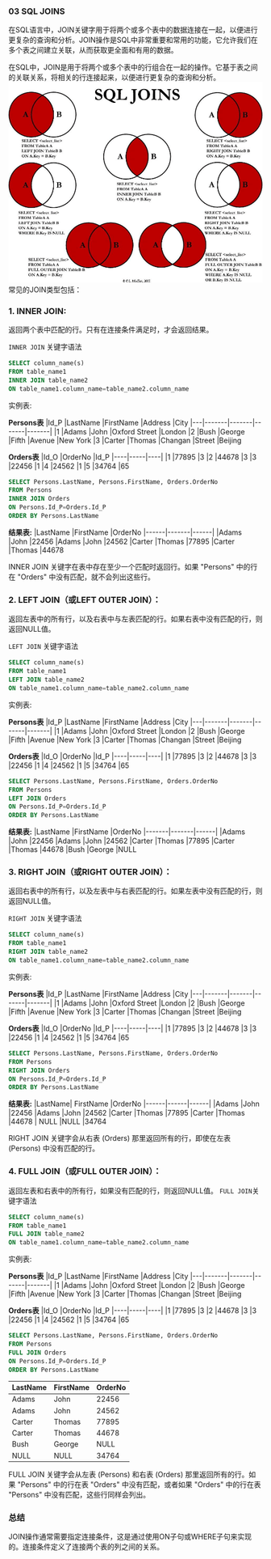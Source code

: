 ### 03 SQL JOINS 
在SQL语言中，JOIN关键字用于将两个或多个表中的数据连接在一起，以便进行更复杂的查询和分析。JOIN操作是SQL中非常重要和常用的功能，它允许我们在多个表之间建立关联，从而获取更全面和有用的数据。

在SQL中，JOIN是用于将两个或多个表中的行组合在一起的操作。它基于表之间的关联关系，将相关的行连接起来，以便进行更复杂的查询和分析。
<img src="../image/sql-join.png">
常见的JOIN类型包括：

### 1. INNER JOIN:
返回两个表中匹配的行。只有在连接条件满足时，才会返回结果。

`INNER JOIN` 关键字语法
```sql
SELECT column_name(s)
FROM table_name1
INNER JOIN table_name2
ON table_name1.column_name=table_name2.column_name
```
实例表:

**Persons表**
|Id_P	|LastName	|FirstName	|Address	|City
|---|-------|-------|-------|-------|
|1	|Adams	|John	|Oxford Street	|London
|2	|Bush	|George	|Fifth |Avenue	|New York
|3	|Carter	|Thomas	|Changan |Street	|Beijing


**Orders表**
|Id_O	|OrderNo	|Id_P
|----|-----|----|
|1	|77895	|3
|2	|44678	|3
|3	|22456	|1
|4	|24562	|1
|5	|34764	|65

```sql
SELECT Persons.LastName, Persons.FirstName, Orders.OrderNo
FROM Persons
INNER JOIN Orders
ON Persons.Id_P=Orders.Id_P
ORDER BY Persons.LastName
```

**结果表:**
|LastName	|FirstName	|OrderNo
|------|-------|------|
|Adams	|John	|22456
|Adams	|John	|24562
|Carter	|Thomas	|77895
|Carter	|Thomas	|44678

INNER JOIN 关键字在表中存在至少一个匹配时返回行。如果 "Persons" 中的行在 "Orders" 中没有匹配，就不会列出这些行。

### 2. LEFT JOIN（或LEFT OUTER JOIN）：
返回左表中的所有行，以及右表中与左表匹配的行。如果右表中没有匹配的行，则返回NULL值。

`LEFT JOIN` 关键字语法
```sql
SELECT column_name(s)
FROM table_name1
LEFT JOIN table_name2
ON table_name1.column_name=table_name2.column_name
```
实例表:

**Persons表**
|Id_P	|LastName	|FirstName	|Address	|City
|---|-------|-------|-------|-------|
|1	|Adams	|John	|Oxford Street	|London
|2	|Bush	|George	|Fifth |Avenue	|New York
|3	|Carter	|Thomas	|Changan |Street	|Beijing


**Orders表**
|Id_O	|OrderNo	|Id_P
|----|-----|----|
|1	|77895	|3
|2	|44678	|3
|3	|22456	|1
|4	|24562	|1
|5	|34764	|65

```sql
SELECT Persons.LastName, Persons.FirstName, Orders.OrderNo
FROM Persons
LEFT JOIN Orders
ON Persons.Id_P=Orders.Id_P
ORDER BY Persons.LastName
```

**结果表:**
|LastName	|FirstName	|OrderNo
|-------|-------|------|
|Adams	|John	|22456
|Adams	|John	|24562
|Carter	|Thomas	|77895
|Carter	|Thomas	|44678
|Bush	|George	 |NULL

### 3. RIGHT JOIN（或RIGHT OUTER JOIN）：
返回右表中的所有行，以及左表中与右表匹配的行。如果左表中没有匹配的行，则返回NULL值。

`RIGHT JOIN` 关键字语法
```sql
SELECT column_name(s)
FROM table_name1
RIGHT JOIN table_name2
ON table_name1.column_name=table_name2.column_name
```
实例表:

**Persons表**
|Id_P	|LastName	|FirstName	|Address	|City
|---|-------|-------|-------|-------|
|1	|Adams	|John	|Oxford Street	|London
|2	|Bush	|George	|Fifth |Avenue	|New York
|3	|Carter	|Thomas	|Changan |Street	|Beijing


**Orders表**
|Id_O	|OrderNo	|Id_P
|----|-----|----|
|1	|77895	|3
|2	|44678	|3
|3	|22456	|1
|4	|24562	|1
|5	|34764	|65

```sql
SELECT Persons.LastName, Persons.FirstName, Orders.OrderNo
FROM Persons
RIGHT JOIN Orders
ON Persons.Id_P=Orders.Id_P
ORDER BY Persons.LastName
```
**结果表:**
|LastName|	FirstName	|OrderNo
|------|------|------|
|Adams	|John	|22456
|Adams	|John	|24562
|Carter	|Thomas	|77895
|Carter	|Thomas	|44678
| NULL |NULL	 	|34764

RIGHT JOIN 关键字会从右表 (Orders) 那里返回所有的行，即使在左表 (Persons) 中没有匹配的行。



### 4. FULL JOIN（或FULL OUTER JOIN）：
返回左表和右表中的所有行，如果没有匹配的行，则返回NULL值。
`FULL JOIN`关键字语法
```sql
SELECT column_name(s)
FROM table_name1
FULL JOIN table_name2
ON table_name1.column_name=table_name2.column_name
```
实例表:

**Persons表**
|Id_P	|LastName	|FirstName	|Address	|City
|---|-------|-------|-------|-------|
|1	|Adams	|John	|Oxford Street	|London
|2	|Bush	|George	|Fifth |Avenue	|New York
|3	|Carter	|Thomas	|Changan |Street	|Beijing


**Orders表**
|Id_O	|OrderNo	|Id_P
|----|-----|----|
|1	|77895	|3
|2	|44678	|3
|3	|22456	|1
|4	|24562	|1
|5	|34764	|65

```sql
SELECT Persons.LastName, Persons.FirstName, Orders.OrderNo
FROM Persons
FULL JOIN Orders
ON Persons.Id_P=Orders.Id_P
ORDER BY Persons.LastName
```
|LastName	|FirstName	|OrderNo
|------|-------|-----|
|Adams	|John	|22456
|Adams	|John	|24562
|Carter	|Thomas	|77895
|Carter|	Thomas	|44678
|Bush|	George	 |NULL
|NULL| 	NULL 	|34764|

FULL JOIN 关键字会从左表 (Persons) 和右表 (Orders) 那里返回所有的行。如果 "Persons" 中的行在表 "Orders" 中没有匹配，或者如果 "Orders" 中的行在表 "Persons" 中没有匹配，这些行同样会列出。


### 总结
JOIN操作通常需要指定连接条件，这是通过使用ON子句或WHERE子句来实现的。连接条件定义了连接两个表的列之间的关系。
